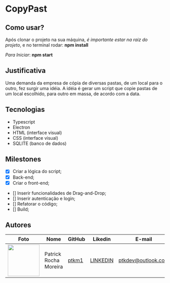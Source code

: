 # CopyPast

## **Como usar?**

Após clonar o projeto na sua máquina, *é importante estar na raiz do projeto*, e no terminal rodar: **npm install**

*Para Iniciar*: **npm start**

## **Justificativa**
Uma demanda da empresa de cópia de diversas pastas, de um local para o outro, fez surgir uma idéia.
A idéia é gerar um script que copie pastas de um local escolhido, para outro em massa, de acordo com a data.

## **Tecnologias**
- Typescript
- Electron
- HTML (interface visual)
- CSS (interface visual)
- SQLITE (banco de dados)

## **Milestones**

- [X] Criar a lógica do script;
- [X] Back-end;
- [x] Criar o front-end;
- [] Inserir funcionalidades de Drag-and-Drop;
- [] Inserir autenticação e login;
- [] Refatorar o código;
- [] Build;

## **Autores** 
Foto | Nome | GitHub | Likedin | E-mail
---- | ---- | ------ | ------- | ------
<img src="https://avatars3.githubusercontent.com/u/59058473?s=460&u=25e12ff5fcb6fb5780ef78e9168615da9ce4349c&v=4" width="100px"> | Patrick Rocha Moreira | [ptkm1](https://github.com/ptkm1) | [LINKEDIN](https://linkedin.com/ptkm1) | ptkdev@outlook.com
